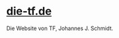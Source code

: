 [die-tf.de](http://die-tf.de)
=============================

Die Website von TF, Johannes J. Schmidt.
